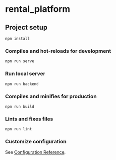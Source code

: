 # rental_platform

## Project setup
```
npm install
```

### Compiles and hot-reloads for development
```
npm run serve
```

### Run local server
```
npm run backend
```

### Compiles and minifies for production
```
npm run build
```

### Lints and fixes files
```
npm run lint
```

### Customize configuration
See [Configuration Reference](https://cli.vuejs.org/config/).
